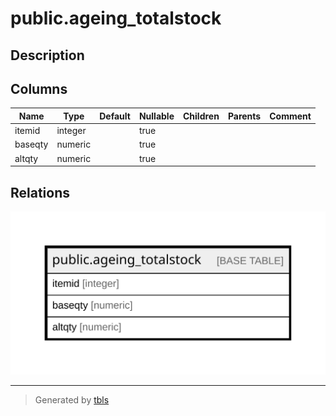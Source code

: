 # public.ageing_totalstock

## Description

## Columns

| Name | Type | Default | Nullable | Children | Parents | Comment |
| ---- | ---- | ------- | -------- | -------- | ------- | ------- |
| itemid | integer |  | true |  |  |  |
| baseqty | numeric |  | true |  |  |  |
| altqty | numeric |  | true |  |  |  |

## Relations

![er](public.ageing_totalstock.svg)

---

> Generated by [tbls](https://github.com/k1LoW/tbls)
